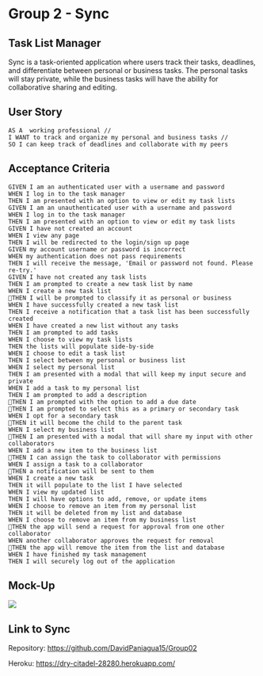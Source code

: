 # Group 2 - Sync

## Task List Manager
Sync is a task-oriented application where users track their tasks, deadlines, and differentiate between personal or business tasks. The personal tasks will stay private, while the business tasks will have the ability for collaborative sharing and editing.

## User Story

```
AS A  working professional //
I WANT to track and organize my personal and business tasks // 
SO I can keep track of deadlines and collaborate with my peers 
```

## Acceptance Criteria

```
GIVEN I am an authenticated user with a username and password
WHEN I log in to the task manager
THEN I am presented with an option to view or edit my task lists
GIVEN I am an unauthenticated user with a username and password
WHEN I log in to the task manager
THEN I am presented with an option to view or edit my task lists
GIVEN I have not created an account
WHEN I view any page
THEN I will be redirected to the login/sign up page
GIVEN my account username or password is incorrect
WHEN my authentication does not pass requirements
THEN I will receive the message, 'Email or password not found. Please re-try.'
GIVEN I have not created any task lists
THEN I am prompted to create a new task list by name
WHEN I create a new task list
📅THEN I will be prompted to classify it as personal or business
WHEN I have successfully created a new task list
THEN I receive a notification that a task list has been successfully created
WHEN I have created a new list without any tasks
THEN I am prompted to add tasks
WHEN I choose to view my task lists
THEN the lists will populate side-by-side
WHEN I choose to edit a task list
THEN I select between my personal or business list
WHEN I select my personal list
THEN I am presented with a modal that will keep my input secure and private
WHEN I add a task to my personal list
THEN I am prompted to add a description
📅THEN I am prompted with the option to add a due date
📅THEN I am prompted to select this as a primary or secondary task
WHEN I opt for a secondary task
📅THEN it will become the child to the parent task
WHEN I select my business list
📅THEN I am presented with a modal that will share my input with other collaborators
WHEN I add a new item to the business list
📅THEN I can assign the task to collaborator with permissions
WHEN I assign a task to a collaborator
📅THEN a notification will be sent to them
WHEN I create a new task
THEN it will populate to the list I have selected
WHEN I view my updated list
THEN I will have options to add, remove, or update items
WHEN I choose to remove an item from my personal list
THEN it will be deleted from my list and database
WHEN I choose to remove an item from my business list
📅THEN the app will send a request for approval from one other collaborator
WHEN another collaborator approves the request for removal
📅THEN the app will remove the item from the list and database
WHEN I have finished my task management
THEN I will securely log out of the application
```

## Mock-Up
<img src=Sync/Group02/public/images/screenshot.png>

## Link to Sync
Repository: https://github.com/DavidPaniagua15/Group02

Heroku: https://dry-citadel-28280.herokuapp.com/
